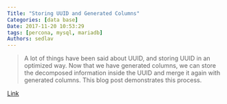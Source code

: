 ```yaml
---
Title: "Storing UUID and Generated Columns"
Categories: [data base]
Date: 2017-11-20 10:53:29
tags: [percona, mysql, mariadb]
Authors: sedlav
---
```


> A lot of things have been said about UUID, and storing UUID in an optimized way. Now that we have generated columns, we can store the decomposed information inside the UUID and merge it again with generated columns. This blog post demonstrates this process.

[Link](https://www.percona.com/blog/2017/05/03/uuid-generated-columns/)
